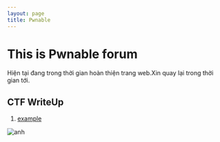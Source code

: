 ```yaml
---
layout: page
title: Pwnable
---
```

# This is Pwnable forum

Hiện tại đang trong thời gian hoàn thiện trang web.Xin quay lại trong thời gian tới.  


## CTF WriteUp
  
1. [example](https://kamithanthanh.github.io/Pwnable/2015-02-28-test-markdown/)

![anh](https://encrypted-tbn0.gstatic.com/images?q=tbn:ANd9GcTu4ZbtBXIjvSxIPLcdmuVqoRnjJg6UgS4HmFShgxp-V8v-rGNlow)
